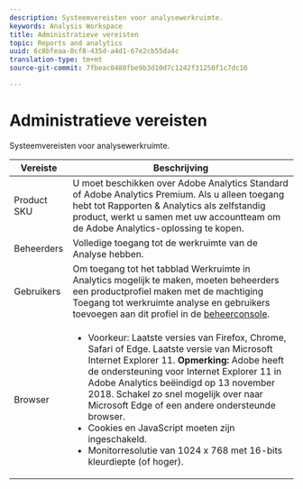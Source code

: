 ```yaml
---
description: Systeemvereisten voor analysewerkruimte.
keywords: Analysis Workspace
title: Administratieve vereisten
topic: Reports and analytics
uuid: 6c8bfeaa-0cf8-435d-a4d1-67e2cb55da4c
translation-type: tm+mt
source-git-commit: 7fbeac0488fbe9b3d10d7c1242f31250f1c7dc16

---
```



# Administratieve vereisten

Systeemvereisten voor analysewerkruimte.

| Vereiste | Beschrijving |
|--- |--- |
| Product SKU | U moet beschikken over Adobe Analytics Standard of Adobe Analytics Premium. Als u alleen toegang hebt tot Rapporten &amp; Analytics als zelfstandig product, werkt u samen met uw accountteam om de Adobe Analytics-oplossing te kopen. |
| Beheerders | Volledige toegang tot de werkruimte van de Analyse hebben. |
| Gebruikers | Om toegang tot het tabblad Werkruimte in Analytics mogelijk te maken, moeten beheerders een productprofiel maken met de machtiging Toegang tot werkruimte analyse en gebruikers toevoegen aan dit profiel in de [beheerconsole](/help/admin/admin-console/permissions/product-profile.md). |
| Browser | <ul><li>Voorkeur: Laatste versies van Firefox, Chrome, Safari of Edge. Laatste versie van Microsoft Internet Explorer 11. **Opmerking:**  Adobe heeft de ondersteuning voor Internet Explorer 11 in Adobe Analytics beëindigd op 13 november 2018. Schakel zo snel mogelijk over naar Microsoft Edge of een andere ondersteunde browser.</li><li>Cookies en JavaScript moeten zijn ingeschakeld.</li><li>Monitorresolutie van 1024 x 768 met 16-bits kleurdiepte (of hoger).</li></ul> |

